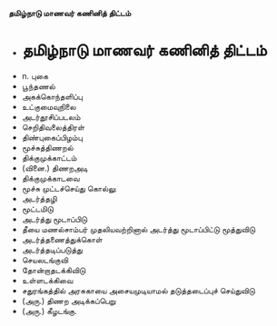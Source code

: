 **தமிழ்நாடு மாணவர் கணினித் திட்டம்**
- # தமிழ்நாடு மாணவர் கணினித் திட்டம்
- n. புகை
- பூந்தணல்
- அகக்கொந்தளிப்பு
- உட்குமைவுநிலை
- அடர்தூசிப்படலம்
- செறிதிவலைத்திரள்
- திண்புகைப்பிழம்பு
- மூச்சுத்திணறல்
- திக்குமுக்காட்டம்
- (வினை.) திணறஅடி
- திக்குமுக்காடவை
- மூச்சு முட்டச்செய்து கொல்லு
- அடர்த்தழி
- மூட்டமிடு
- அடர்த்து மூடாப்பிடு
- தீயை மணல்சாம்பர் முதலியவற்றினால் அடர்த்து மூடாப்பிட்டு  மூத்துவிடு
- அடர்த்தணைத்துக்கொள்
- அடர்த்தடிப்படுத்து
- செயலடங்குவி
- தோன்றாதடக்கிவிடு
- உள்ளடக்கிவை
- சதுரங்கத்தில் அரசுகாயை அசையமுடியாமல் தடுத்தடைப்புச் செய்துவிடு
- (அரு.) திணற அடிக்கப்பெறு
- (அரு.) கீழடங்கு.

